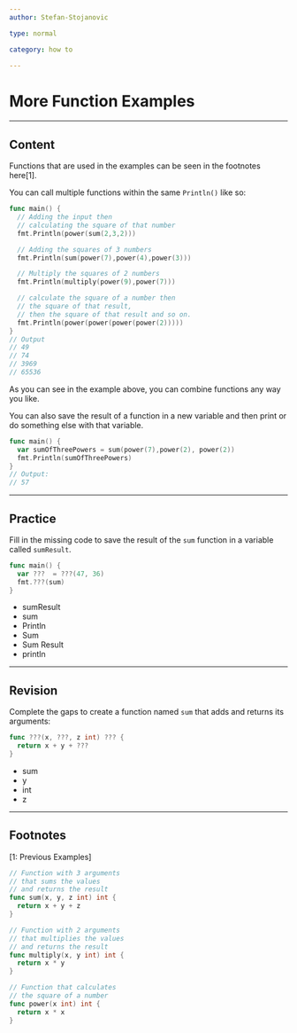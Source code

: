 ```yaml
---
author: Stefan-Stojanovic

type: normal

category: how to

---
```


# More Function Examples

---
## Content

Functions that are used in the examples can be seen in the footnotes here[1].

You can call multiple functions within the same `Println()` like so:
```go
func main() {
  // Adding the input then 
  // calculating the square of that number
  fmt.Println(power(sum(2,3,2)))

  // Adding the squares of 3 numbers
  fmt.Println(sum(power(7),power(4),power(3)))

  // Multiply the squares of 2 numbers
  fmt.Println(multiply(power(9),power(7)))

  // calculate the square of a number then
  // the square of that result, 
  // then the square of that result and so on.
  fmt.Println(power(power(power(power(2)))))
}
// Output
// 49
// 74
// 3969
// 65536
```

As you can see in the example above, you can combine functions any way you like.

You can also save the result of a function in a new variable and then print or do something else with that variable.

```go
func main() {
  var sumOfThreePowers = sum(power(7),power(2), power(2))
  fmt.Println(sumOfThreePowers)
}
// Output:
// 57
```

---
## Practice

Fill in the missing code to save the result of the `sum` function in a variable called `sumResult`.

```go
func main() {
  var ???  = ???(47, 36)
  fmt.???(sum)
}
```

- sumResult
- sum
- Println
- Sum
- Sum Result
- println

---
## Revision

Complete the gaps to create a function named `sum` that adds and returns its arguments:

```go
func ???(x, ???, z int) ??? {
  return x + y + ???
}
```

- sum
- y
- int
- z

---
## Footnotes

[1: Previous Examples]
```go
// Function with 3 arguments 
// that sums the values 
// and returns the result
func sum(x, y, z int) int {
  return x + y + z
}

// Function with 2 arguments 
// that multiplies the values 
// and returns the result
func multiply(x, y int) int {
  return x * y
}

// Function that calculates 
// the square of a number
func power(x int) int {
  return x * x
}
```